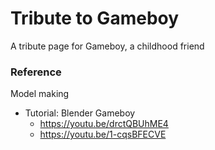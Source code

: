 # Tribute to Gameboy

A tribute page for Gameboy, a childhood friend


### Reference
Model making

- Tutorial: Blender Gameboy
  -   https://youtu.be/drctQBUhME4
  -   https://youtu.be/1-cqsBFECVE
 
 